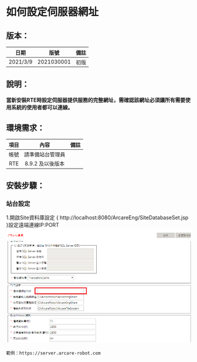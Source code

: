 # 如何設定伺服器網址

## 版本：

|日期|版號|備註|
|:--:|:--:|:--:|
|2021/3/9|2021030001|初版|

## 說明：

#### 當新安裝RTE時設定伺服器提供服務的完整網址，需確認該網址必須讓所有需要使用系統的使用者都可以連線。

## 環境需求：

|項目|內容|備註|
|:--:|:--:|:--:|
|帳號|請準備站台管理員||
|RTE|8.9.2 及以後版本||

## 安裝步驟：

### 站台設定

1.開啟Site資料庫設定 { http://localhost:8080/ArcareEng/SiteDatabaseSet.jsp }設定遠端連線IP:PORT <br>
![alt 登入站台管理畫面](img/001.png)

    範例：https://server.arcare-robot.com
